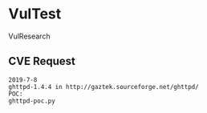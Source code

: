 # VulTest
VulResearch

## CVE Request
```
2019-7-8
ghttpd-1.4.4 in http://gaztek.sourceforge.net/ghttpd/
POC:
ghttpd-poc.py
```
